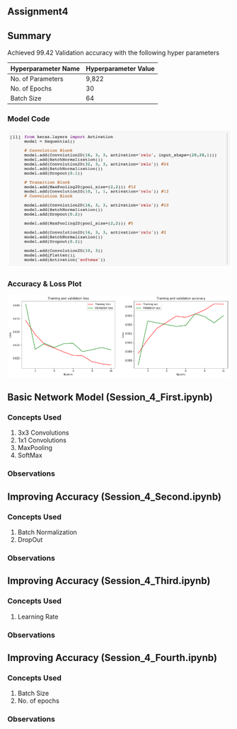## Assignment4

## Summary

Achieved 99.42 Validation accuracy with the following hyper parameters

|Hyperparameter Name| Hyperparameter Value|
|-------------------|---------------------|
|No. of Parameters| 9,822|
|No. of Epochs| 30 |
|Batch Size| 64|

### Model Code
![alt text](https://github.com/karthikeyanmuthurangam/extensive-vision-ai-program/blob/master/Session4/experiments/experiment%2333/model-code.png "Model Code")

### Accuracy & Loss Plot
![alt text](https://github.com/karthikeyanmuthurangam/extensive-vision-ai-program/blob/master/Session4/experiments/experiment%2333/accuracy-loss-plot.png "Accuracy & Loss Plot")

## Basic Network Model (Session_4_First.ipynb)

### Concepts Used
1. 3x3 Convolutions 
2. 1x1 Convolutions
3. MaxPooling
4. SoftMax

### Observations

## Improving Accuracy (Session_4_Second.ipynb)

### Concepts Used
1. Batch Normalization
2. DropOut

### Observations

## Improving Accuracy (Session_4_Third.ipynb)

### Concepts Used
1. Learning Rate

### Observations

## Improving Accuracy (Session_4_Fourth.ipynb)

### Concepts Used
1. Batch Size
2. No. of epochs

### Observations
